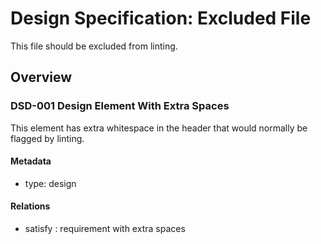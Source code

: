 # Design Specification: Excluded File

This file should be excluded from linting.

## Overview

### DSD-001 Design Element With  Extra  Spaces

This element has extra whitespace in the header that would normally be flagged by linting.

#### Metadata
* type: design

#### Relations
* satisfy :  requirement with extra spaces
